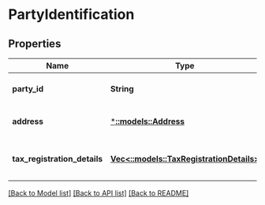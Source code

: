 # PartyIdentification

## Properties
Name | Type | Description | Notes
------------ | ------------- | ------------- | -------------
**party_id** | **String** | Assigned identification for the party. | [default to null]
**address** | [***::models::Address**](Address.md) | Identification of the party by address. | [optional] [default to null]
**tax_registration_details** | [**Vec<::models::TaxRegistrationDetails>**](TaxRegistrationDetails.md) | Tax registration details of the party. | [optional] [default to null]

[[Back to Model list]](../README.md#documentation-for-models) [[Back to API list]](../README.md#documentation-for-api-endpoints) [[Back to README]](../README.md)


